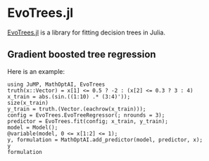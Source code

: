 # EvoTrees.jl

[EvoTrees.jl](https://github.com/Evovest/EvoTrees.jl) is a library for
fitting decision trees in Julia.

## Gradient boosted tree regression

Here is an example:

```@repl
using JuMP, MathOptAI, EvoTrees
truth(x::Vector) = x[1] <= 0.5 ? -2 : (x[2] <= 0.3 ? 3 : 4)
x_train = abs.(sin.((1:10) .* (3:4)'));
size(x_train)
y_train = truth.(Vector.(eachrow(x_train)));
config = EvoTrees.EvoTreeRegressor(; nrounds = 3);
predictor = EvoTrees.fit(config; x_train, y_train);
model = Model();
@variable(model, 0 <= x[1:2] <= 1);
y, formulation = MathOptAI.add_predictor(model, predictor, x);
y
formulation
```
